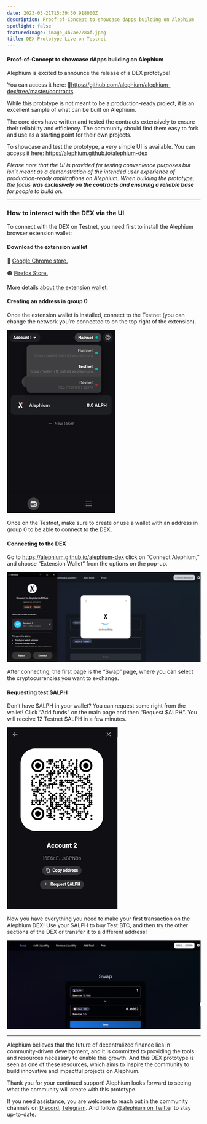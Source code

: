 ```yaml
---
date: 2023-03-21T15:39:30.918000Z
description: Proof-of-Concept to showcase dApps building on Alephium
spotlight: false
featuredImage: image_4b7ae278af.jpeg
title: DEX Prototype Live on Testnet
---
```


#### Proof-of-Concept to showcase dApps building on Alephium

Alephium is excited to announce the release of a DEX prototype!

You can access it here: <a href="https://alephium.github.io/alephium-dex" class="markup--anchor markup--p-anchor" data-href="https://alephium.github.io/alephium-dex" rel="noopener" target="_blank"></a> 🔗<a href="https://github.com/alephium/alephium-dex/tree/master/contracts" class="markup--anchor markup--p-anchor" data-href="https://github.com/alephium/alephium-dex/tree/master/contracts" rel="noopener" target="_blank">https://github.com/alephium/alephium-dex/tree/master/contracts</a>

While this prototype is not meant to be a production-ready project, it is an excellent sample of what can be built on Alephium.

The core devs have written and tested the contracts extensively to ensure their reliability and efficiency. The community should find them easy to fork and use as a starting point for their own projects.

To showcase and test the prototype, a very simple UI is available. You can access it here: <a href="https://alephium.github.io/alephium-dex" class="markup--anchor markup--p-anchor" data-href="https://alephium.github.io/alephium-dex" rel="noopener" target="_blank">https://alephium.github.io/alephium-dex</a>

_Please note that the UI is provided for testing convenience purposes but isn’t meant as a demonstration of the intended user experience of production-ready applications on Alephium. When building the prototype, the focus_ **_was exclusively on the contracts and ensuring a reliable base_** _for people to build on._

---

### How to interact with the DEX via the UI

To connect with the DEX on Testnet, you need first to install the Alephium browser extension wallet:

#### **Download the extension wallet**

🔵 <a href="https://chrome.google.com/webstore/detail/alephium-extension-wallet/gdokollfhmnbfckbobkdbakhilldkhcj" class="markup--anchor markup--p-anchor" data-href="https://chrome.google.com/webstore/detail/alephium-extension-wallet/gdokollfhmnbfckbobkdbakhilldkhcj" rel="noopener" target="_blank">Google Chrome store.</a>

🟠 <a href="https://addons.mozilla.org/en-US/firefox/addon/alephiumextensionwallet/" class="markup--anchor markup--p-anchor" data-href="https://addons.mozilla.org/en-US/firefox/addon/alephiumextensionwallet/" rel="noopener" target="_blank">Firefox Store.</a>

More details <a href="https://medium.com/@alephium/alephium-launches-browser-extension-wallet-706dfeda98f5" class="markup--anchor markup--p-anchor" data-href="https://medium.com/@alephium/alephium-launches-browser-extension-wallet-706dfeda98f5" target="_blank">about the extension wallet</a>.

#### Creating an address in group 0

Once the extension wallet is installed, connect to the Testnet (you can change the network you’re connected to on the top right of the extension).

![](image_6d5fb61884.png)

Once on the Testnet, make sure to create or use a wallet with an address in group 0 to be able to connect to the DEX.

#### Connecting to the DEX

Go to <a href="https://alephium.github.io/alephium-dex" class="markup--anchor markup--p-anchor" data-href="https://alephium.github.io/alephium-dex" rel="noopener" target="_blank">https://alephium.github.io/alephium-dex</a> click on “Connect Alephium,” and choose “Extension Wallet” from the options on the pop-up.

![](image_4bba1797a4.jpg)

After connecting, the first page is the “Swap” page, where you can select the cryptocurrencies you want to exchange.

#### Requesting test \$ALPH

Don’t have \$ALPH in your wallet? You can request some right from the wallet! Click “Add funds” on the main page and then “Request \$ALPH”. You will receive 12 Testnet \$ALPH in a few minutes.

![](image_7be11ad809.png)

Now you have everything you need to make your first transaction on the Alephium DEX! Use your \$ALPH to buy Test BTC, and then try the other sections of the DEX or transfer it to a different address!

![](image_6a5090c43c.jpg)

---

Alephium believes that the future of decentralized finance lies in community-driven development, and it is committed to providing the tools and resources necessary to enable this growth. And this DEX prototype is seen as one of these resources, which aims to inspire the community to build innovative and impactful projects on Alephium.

Thank you for your continued support! Alephium looks forward to seeing what the community will create with this prototype.

If you need assistance, you are welcome to reach out in the community channels on <a href="https://alephium.org/discord/" class="markup--anchor markup--p-anchor" data-href="https://alephium.org/discord/" rel="noopener" target="_blank">Discord</a>, <a href="https://t.me/alephiumgroup" class="markup--anchor markup--p-anchor" data-href="https://t.me/alephiumgroup" rel="noopener" target="_blank">Telegram</a>. And follow <a href="https://twitter.com/alephium" class="markup--anchor markup--p-anchor" data-href="https://twitter.com/alephium" rel="noopener" target="_blank">@alephium on Twitte</a>r to stay up-to-date.
